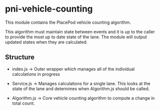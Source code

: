 # pni-vehicle-counting

This module contains the PlacePod vehicle counting algorithm.

This algorithm must maintain state between events and it is up to the caller to provide the most up to date state of the lane.
The module will output updated states when they are calculated.

## Structure

- index.js -> Outer wrapper which manages all of the individual calculations in progress

- Service.js -> Manages calculations for a single lane. This looks at the state of the lane and deternimes when Algorithm.js should be called.

- Algorithm.js -> Core vehicle counting algorithm to compute a change in total count.
